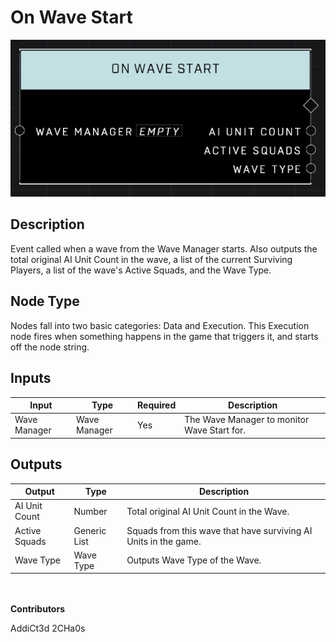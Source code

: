 # On Wave Start
![alt text](../../../.gitbook/assets/on-wave-start.png)

## Description
Event called when a wave from the Wave Manager starts. Also outputs the total original AI Unit Count in the wave, a list of the current Surviving Players, a list of the wave's Active Squads, and the Wave Type.

## Node Type
Nodes fall into two basic categories: Data and Execution. This Execution node fires when something happens in the game that triggers it, and starts off the node string.

## Inputs
| Input | Type | Required | Description |
|------------------|------------------|----------|--------------------------------------------------------------|
| Wave Manager | Wave Manager | Yes | The Wave Manager to monitor Wave Start for. |

## Outputs
| Output | Type | Description |
|------------------|------------------|--------------------------------------------------------------|
| AI Unit Count | Number | Total original AI Unit Count in the Wave. |
| Active Squads | Generic List | Squads from this wave that have surviving AI Units in the game. |
| Wave Type | Wave Type | Outputs Wave Type of the Wave. |

\
\
**Contributors**

AddiCt3d 2CHa0s